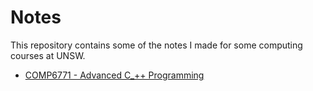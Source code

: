# Notes
This repository contains some of the notes I made for some computing courses at
UNSW.

- [COMP6771 - Advanced C_++ Programming](https://github.com/bellarm/notes/tree/master/cs6771)
